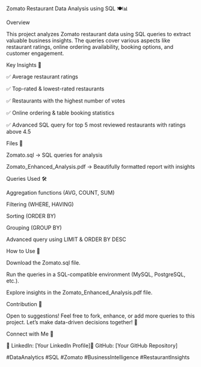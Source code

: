 Zomato Restaurant Data Analysis using SQL 🍽️📊

Overview

This project analyzes Zomato restaurant data using SQL queries to extract valuable business insights. The queries cover various aspects like restaurant ratings, online ordering availability, booking options, and customer engagement.

Key Insights 📌

✅ Average restaurant ratings

✅ Top-rated & lowest-rated restaurants

✅ Restaurants with the highest number of votes

✅ Online ordering & table booking statistics

✅ Advanced SQL query for top 5 most reviewed restaurants with ratings above 4.5

Files 📂

Zomato.sql → SQL queries for analysis

Zomato_Enhanced_Analysis.pdf → Beautifully formatted report with insights

Queries Used 🛠️

Aggregation functions (AVG, COUNT, SUM)

Filtering (WHERE, HAVING)

Sorting (ORDER BY)

Grouping (GROUP BY)

Advanced query using LIMIT & ORDER BY DESC

How to Use 🚀

Download the Zomato.sql file.

Run the queries in a SQL-compatible environment (MySQL, PostgreSQL, etc.).

Explore insights in the Zomato_Enhanced_Analysis.pdf file.

Contribution 🤝

Open to suggestions! Feel free to fork, enhance, or add more queries to this project. Let’s make data-driven decisions together! 🚀

Connect with Me 📢

💼 LinkedIn: [Your LinkedIn Profile]📂 GitHub: [Your GitHub Repository]

#DataAnalytics #SQL #Zomato #BusinessIntelligence #RestaurantInsights

